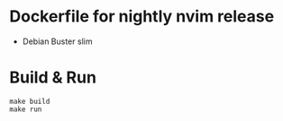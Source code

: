 # Dockerfile for nightly nvim release

* Debian Buster slim

# Build & Run

```
make build
make run
```
